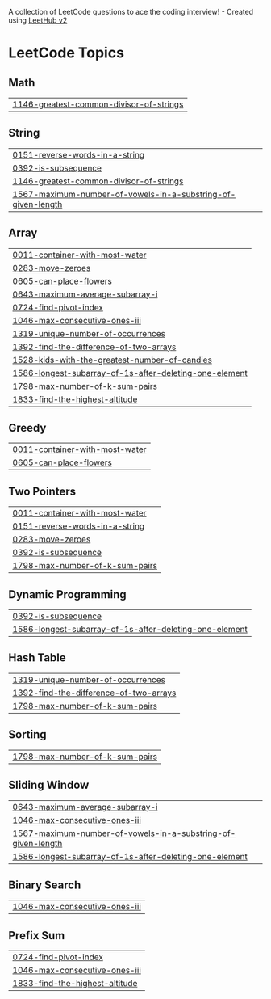 A collection of LeetCode questions to ace the coding interview! - Created using [LeetHub v2](https://github.com/arunbhardwaj/LeetHub-2.0)
<!---LeetCode Topics Start-->
# LeetCode Topics
## Math
|  |
| ------- |
| [1146-greatest-common-divisor-of-strings](https://github.com/hanjuin/leetcode/tree/master/1146-greatest-common-divisor-of-strings) |
## String
|  |
| ------- |
| [0151-reverse-words-in-a-string](https://github.com/hanjuin/leetcode/tree/master/0151-reverse-words-in-a-string) |
| [0392-is-subsequence](https://github.com/hanjuin/leetcode/tree/master/0392-is-subsequence) |
| [1146-greatest-common-divisor-of-strings](https://github.com/hanjuin/leetcode/tree/master/1146-greatest-common-divisor-of-strings) |
| [1567-maximum-number-of-vowels-in-a-substring-of-given-length](https://github.com/hanjuin/leetcode/tree/master/1567-maximum-number-of-vowels-in-a-substring-of-given-length) |
## Array
|  |
| ------- |
| [0011-container-with-most-water](https://github.com/hanjuin/leetcode/tree/master/0011-container-with-most-water) |
| [0283-move-zeroes](https://github.com/hanjuin/leetcode/tree/master/0283-move-zeroes) |
| [0605-can-place-flowers](https://github.com/hanjuin/leetcode/tree/master/0605-can-place-flowers) |
| [0643-maximum-average-subarray-i](https://github.com/hanjuin/leetcode/tree/master/0643-maximum-average-subarray-i) |
| [0724-find-pivot-index](https://github.com/hanjuin/leetcode/tree/master/0724-find-pivot-index) |
| [1046-max-consecutive-ones-iii](https://github.com/hanjuin/leetcode/tree/master/1046-max-consecutive-ones-iii) |
| [1319-unique-number-of-occurrences](https://github.com/hanjuin/leetcode/tree/master/1319-unique-number-of-occurrences) |
| [1392-find-the-difference-of-two-arrays](https://github.com/hanjuin/leetcode/tree/master/1392-find-the-difference-of-two-arrays) |
| [1528-kids-with-the-greatest-number-of-candies](https://github.com/hanjuin/leetcode/tree/master/1528-kids-with-the-greatest-number-of-candies) |
| [1586-longest-subarray-of-1s-after-deleting-one-element](https://github.com/hanjuin/leetcode/tree/master/1586-longest-subarray-of-1s-after-deleting-one-element) |
| [1798-max-number-of-k-sum-pairs](https://github.com/hanjuin/leetcode/tree/master/1798-max-number-of-k-sum-pairs) |
| [1833-find-the-highest-altitude](https://github.com/hanjuin/leetcode/tree/master/1833-find-the-highest-altitude) |
## Greedy
|  |
| ------- |
| [0011-container-with-most-water](https://github.com/hanjuin/leetcode/tree/master/0011-container-with-most-water) |
| [0605-can-place-flowers](https://github.com/hanjuin/leetcode/tree/master/0605-can-place-flowers) |
## Two Pointers
|  |
| ------- |
| [0011-container-with-most-water](https://github.com/hanjuin/leetcode/tree/master/0011-container-with-most-water) |
| [0151-reverse-words-in-a-string](https://github.com/hanjuin/leetcode/tree/master/0151-reverse-words-in-a-string) |
| [0283-move-zeroes](https://github.com/hanjuin/leetcode/tree/master/0283-move-zeroes) |
| [0392-is-subsequence](https://github.com/hanjuin/leetcode/tree/master/0392-is-subsequence) |
| [1798-max-number-of-k-sum-pairs](https://github.com/hanjuin/leetcode/tree/master/1798-max-number-of-k-sum-pairs) |
## Dynamic Programming
|  |
| ------- |
| [0392-is-subsequence](https://github.com/hanjuin/leetcode/tree/master/0392-is-subsequence) |
| [1586-longest-subarray-of-1s-after-deleting-one-element](https://github.com/hanjuin/leetcode/tree/master/1586-longest-subarray-of-1s-after-deleting-one-element) |
## Hash Table
|  |
| ------- |
| [1319-unique-number-of-occurrences](https://github.com/hanjuin/leetcode/tree/master/1319-unique-number-of-occurrences) |
| [1392-find-the-difference-of-two-arrays](https://github.com/hanjuin/leetcode/tree/master/1392-find-the-difference-of-two-arrays) |
| [1798-max-number-of-k-sum-pairs](https://github.com/hanjuin/leetcode/tree/master/1798-max-number-of-k-sum-pairs) |
## Sorting
|  |
| ------- |
| [1798-max-number-of-k-sum-pairs](https://github.com/hanjuin/leetcode/tree/master/1798-max-number-of-k-sum-pairs) |
## Sliding Window
|  |
| ------- |
| [0643-maximum-average-subarray-i](https://github.com/hanjuin/leetcode/tree/master/0643-maximum-average-subarray-i) |
| [1046-max-consecutive-ones-iii](https://github.com/hanjuin/leetcode/tree/master/1046-max-consecutive-ones-iii) |
| [1567-maximum-number-of-vowels-in-a-substring-of-given-length](https://github.com/hanjuin/leetcode/tree/master/1567-maximum-number-of-vowels-in-a-substring-of-given-length) |
| [1586-longest-subarray-of-1s-after-deleting-one-element](https://github.com/hanjuin/leetcode/tree/master/1586-longest-subarray-of-1s-after-deleting-one-element) |
## Binary Search
|  |
| ------- |
| [1046-max-consecutive-ones-iii](https://github.com/hanjuin/leetcode/tree/master/1046-max-consecutive-ones-iii) |
## Prefix Sum
|  |
| ------- |
| [0724-find-pivot-index](https://github.com/hanjuin/leetcode/tree/master/0724-find-pivot-index) |
| [1046-max-consecutive-ones-iii](https://github.com/hanjuin/leetcode/tree/master/1046-max-consecutive-ones-iii) |
| [1833-find-the-highest-altitude](https://github.com/hanjuin/leetcode/tree/master/1833-find-the-highest-altitude) |
<!---LeetCode Topics End-->